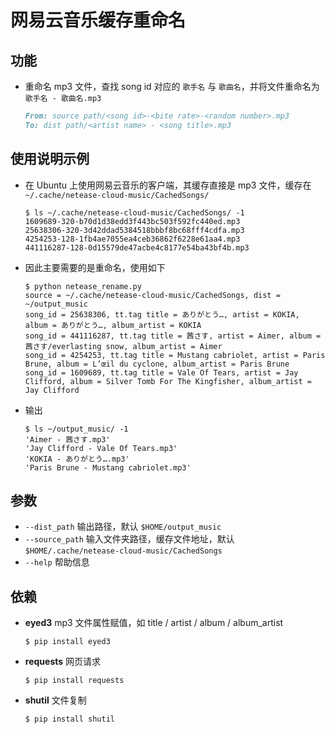 # 网易云音乐缓存重命名

## 功能
- 重命名 mp3 文件，查找 song id 对应的 `歌手名` 与 `歌曲名`，并将文件重命名为 `歌手名 - 歌曲名.mp3`
  ```md
  From: source path/<song id>-<bite rate>-<random number>.mp3
  To: dist path/<artist name> - <song title>.mp3
  ```
## 使用说明示例
- 在 Ubuntu 上使用网易云音乐的客户端，其缓存直接是 mp3 文件，缓存在 `~/.cache/netease-cloud-music/CachedSongs/`
  ```shell
  $ ls ~/.cache/netease-cloud-music/CachedSongs/ -1
  1609689-320-b70d1d38edd3f443bc503f592fc440ed.mp3
  25638306-320-3d42ddad5384518bbbf8bc68fff4cdfa.mp3
  4254253-128-1fb4ae7055ea4ceb36862f6228e61aa4.mp3
  441116287-128-0d15579de47acbe4c8177e54ba43bf4b.mp3
  ```
- 因此主要需要的是重命名，使用如下
  ```shell
  $ python netease_rename.py
  source = ~/.cache/netease-cloud-music/CachedSongs, dist = ~/output_music
  song_id = 25638306, tt.tag title = ありがとう…, artist = KOKIA, album = ありがとう…, album_artist = KOKIA
  song_id = 441116287, tt.tag title = 茜さす, artist = Aimer, album = 茜さす/everlasting snow, album_artist = Aimer
  song_id = 4254253, tt.tag title = Mustang cabriolet, artist = Paris Brune, album = L’œil du cyclone, album_artist = Paris Brune
  song_id = 1609689, tt.tag title = Vale Of Tears, artist = Jay Clifford, album = Silver Tomb For The Kingfisher, album_artist = Jay Clifford
  ```
- 输出
  ```shell
  $ ls ~/output_music/ -1
  'Aimer - 茜さす.mp3'
  'Jay Clifford - Vale Of Tears.mp3'
  'KOKIA - ありがとう….mp3'
  'Paris Brune - Mustang cabriolet.mp3'
  ```
## 参数
- `--dist_path` 输出路径，默认 `$HOME/output_music`
- `--source_path` 输入文件夹路径，缓存文件地址，默认 `$HOME/.cache/netease-cloud-music/CachedSongs`
- `--help` 帮助信息
## 依赖
- **eyed3** mp3 文件属性赋值，如 title / artist / album / album_artist
  ```shell
  $ pip install eyed3
  ```
- **requests** 网页请求
  ```shell
  $ pip install requests
  ```
- **shutil** 文件复制
  ```shell
  $ pip install shutil
  ```
